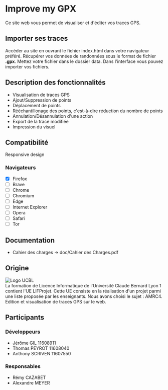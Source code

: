 # Improve my GPX
Ce site web vous permet de visualiser et d'éditer vos traces GPS.

## Importer ses traces
Accèder au site en ouvrant le fichier index.html dans votre navigateur préféré. 
Récupérer vos données de randonnées sous le format de fichier **.gpx**. 
Mettez votre fichier dans le dossier data. 
Dans l'interface vous pouvez importer vos fichiers. 

## Description des fonctionnalités
* Visualisation de traces GPS
* Ajout/Suppression de points
* Déplacement de points
* Rééchantillonage des points, c'est-à-dire réduction du nombre de points
* Annulation/Désannulation d'une action
* Export de la trace modifiée
* Impression du visuel

## Compatibilité
Responsive design

### Navigateurs
- [x] Firefox
- [ ] Brave
- [ ] Chrome
- [ ] Chromium
- [ ] Edge
- [ ] Internet Explorer
- [ ] Opera
- [ ] Safari
- [ ] Tor

## Documentation 
* Cahier des charges -> doc/Cahier des Charges.pdf 

## Origine
![Logo UCBL](https://www.univ-lyon1.fr/images/www/logo-lyon1.png) <br/>
La formation de Licence Informatique de l'Université Claude Bernard Lyon 1 contient l'UE LIFProjet. 
Cette UE consiste en la réalisation d'un projet parmi une liste proposée par les enseignants. 
Nous avons choisi le sujet : AMRC4. Edition et visualisation de traces GPS sur le web. 

## Participants

### Développeurs
* Jérôme GIL 11608911
* Thomas PEYROT 11608040
* Anthony SCRIVEN 11607550

### Responsables
* Rémy CAZABET
* Alexandre MEYER 
